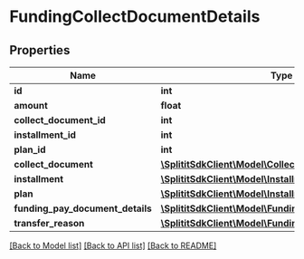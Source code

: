 # FundingCollectDocumentDetails

## Properties
Name | Type | Description | Notes
------------ | ------------- | ------------- | -------------
**id** | **int** |  | 
**amount** | **float** |  | 
**collect_document_id** | **int** |  | 
**installment_id** | **int** |  | [optional] 
**plan_id** | **int** |  | [optional] 
**collect_document** | [**\SplititSdkClient\Model\CollectDocuments**](CollectDocuments.md) |  | [optional] 
**installment** | [**\SplititSdkClient\Model\Installments**](Installments.md) |  | [optional] 
**plan** | [**\SplititSdkClient\Model\InstallmentPlans**](InstallmentPlans.md) |  | [optional] 
**funding_pay_document_details** | [**\SplititSdkClient\Model\FundingPayDocumentDetails[]**](FundingPayDocumentDetails.md) |  | [optional] 
**transfer_reason** | [**\SplititSdkClient\Model\FundingTransferReason**](FundingTransferReason.md) |  | 

[[Back to Model list]](../README.md#documentation-for-models) [[Back to API list]](../README.md#documentation-for-api-endpoints) [[Back to README]](../README.md)


